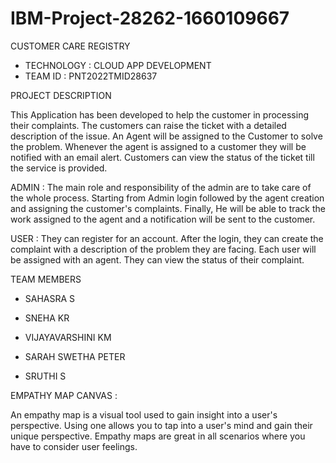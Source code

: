 # IBM-Project-28262-1660109667
CUSTOMER CARE REGISTRY 
  * TECHNOLOGY : CLOUD APP DEVELOPMENT
  *  TEAM ID : PNT2022TMID28637
    
PROJECT DESCRIPTION 

This Application has been developed to help the customer in processing their complaints. The customers can raise the ticket with a detailed description of the issue. An Agent will be assigned to the Customer to solve the problem. Whenever the agent is assigned to a customer they will be notified with an email alert. Customers can view the status of the ticket till the service is provided.

ADMIN : The main role and responsibility of the admin are to take care of the whole process. Starting from Admin login followed by the agent creation and assigning the customer's complaints. Finally, He will be able to track the work assigned to the agent and a notification will be sent to the customer.

USER : They can register for an account. After the login, they can create the complaint with a description of the problem they are facing. Each user will be assigned with an agent. They can view the status of their complaint.

TEAM MEMBERS
  
  * SAHASRA S
  
  * SNEHA KR 
  
  * VIJAYAVARSHINI KM
  
  * SARAH SWETHA PETER
  
  * SRUTHI S
  
 EMPATHY MAP CANVAS :
 
 An empathy map is a visual tool used to gain insight into a user's perspective. Using one allows you to tap into a user's mind and gain their unique perspective. Empathy maps are great in all scenarios where you have to consider user feelings.

